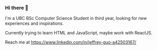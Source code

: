### Hi there 👋

<!--
**jeffxguo/jeffxguo** is a ✨ _special_ ✨ repository because its `README.md` (this file) appears on your GitHub profile.

Here are some ideas to get you started:

- 🔭 I’m currently working on ...
- 🌱 I’m currently learning ...
- 👯 I’m looking to collaborate on ...
- 🤔 I’m looking for help with ...
- 💬 Ask me about ...
- 📫 How to reach me: ...
- 😄 Pronouns: ...
- ⚡ Fun fact: ...
-->

I'm a UBC BSc Computer Science Student in third year, looking for new experiences and inspirations.

Currently trying to learn HTML and JavaScript, maybe work with ReactJS.

Reach me at https://www.linkedin.com/in/jeffrey-guo-a42503167/
